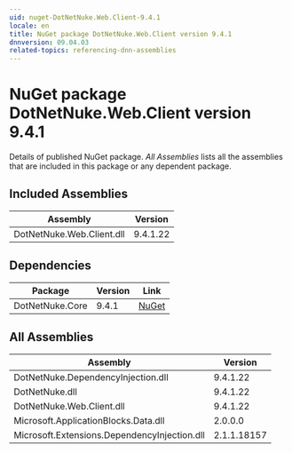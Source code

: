 ```yaml
---
uid: nuget-DotNetNuke.Web.Client-9.4.1
locale: en
title: NuGet package DotNetNuke.Web.Client version 9.4.1
dnnversion: 09.04.03
related-topics: referencing-dnn-assemblies
---
```


# NuGet package DotNetNuke.Web.Client version 9.4.1
Details of published NuGet package.
*All Assemblies* lists all the assemblies that are included in this package or any dependent package.

## Included Assemblies

|Assembly|Version|
|---|---|
|DotNetNuke.Web.Client.dll|9.4.1.22|

## Dependencies

|Package|Version|Link|
|---|---|---|
|DotNetNuke.Core|9.4.1|[NuGet](https://www.nuget.org/packages/DotNetNuke.Core/9.4.1)|

## All Assemblies

|Assembly|Version|
|---|---|
|DotNetNuke.DependencyInjection.dll|9.4.1.22|
|DotNetNuke.dll|9.4.1.22|
|DotNetNuke.Web.Client.dll|9.4.1.22|
|Microsoft.ApplicationBlocks.Data.dll|2.0.0.0|
|Microsoft.Extensions.DependencyInjection.dll|2.1.1.18157|

